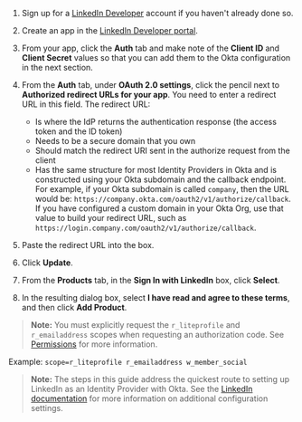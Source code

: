 1. Sign up for a [LinkedIn Developer](https://www.linkedin.com/developers/) account if you haven't already done so.

2. Create an app in the [LinkedIn Developer portal](https://www.linkedin.com/developers/apps/new).

3. From your app, click the **Auth** tab and make note of the **Client ID** and **Client Secret** values so that you can add them to the Okta configuration in the next section.

4. From the **Auth** tab, under **OAuth 2.0 settings**, click the pencil next to **Authorized redirect URLs for your app**.
  You need to enter a redirect URL in this field. The redirect URL:
    * Is where the IdP returns the authentication response (the access token and the ID token)
    * Needs to be a secure domain that you own
    * Should match the redirect URI sent in the authorize request from the client
    * Has the same structure for most Identity Providers in Okta and is constructed using your Okta subdomain and the callback endpoint.
    For example, if your Okta subdomain is called `company`, then the URL would be: `https://company.okta.com/oauth2/v1/authorize/callback`. If you have configured a custom domain in your Okta Org, use that value to build your redirect URL, such as `https://login.company.com/oauth2/v1/authorize/callback`.
5. Paste the redirect URL into the box.

6. Click **Update**.

7. From the **Products** tab, in the **Sign In with LinkedIn** box, click **Select**.

8. In the resulting dialog box, select **I have read and agree to these terms**, and then click **Add Product**.

> **Note:** You must explicitly request the `r_liteprofile` and `r_emailaddress` scopes when requesting an authorization code. See [Permissions](https://docs.microsoft.com/en-us/linkedin/shared/authentication/permissions?context=linkedin/context) for more information.

Example: `scope=r_liteprofile r_emailaddress w_member_social`

> **Note:** The steps in this guide address the quickest route to setting up LinkedIn as an Identity Provider with Okta. See the [LinkedIn documentation](https://docs.microsoft.com/en-us/linkedin/shared/authentication/authentication?context=linkedin/consumer/context) for more information on additional configuration settings.

